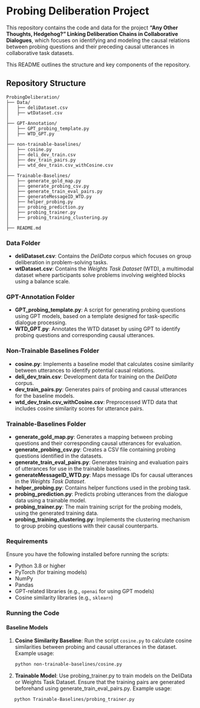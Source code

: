 # Probing Deliberation Project

This repository contains the code and data for the project **“Any Other Thoughts, Hedgehog?” Linking Deliberation Chains in Collaborative Dialogues**, which focuses on identifying and modeling the causal relations between probing questions and their preceding causal utterances in collaborative task datasets. 

This README outlines the structure and key components of the repository.

## Repository Structure

```
ProbingDeliberation/
├── Data/
│   ├── deliDataset.csv
│   ├── wtDataset.csv
│
├── GPT-Annotation/
│   ├── GPT_probing_template.py
│   ├── WTD_GPT.py
│
├── non-trainable-baselines/
│   ├── cosine.py
│   ├── deli_dev_train.csv
│   ├── dev_train_pairs.py
│   ├── wtd_dev_train.csv_withCosine.csv
│
├── Trainable-Baselines/
│   ├── generate_gold_map.py
│   ├── generate_probing_csv.py
│   ├── generate_train_eval_pairs.py
│   ├── generateMessageID_WTD.py
│   ├── helper_probing.py
│   ├── probing_prediction.py
│   ├── probing_trainer.py
│   ├── probing_training_clustering.py
│
├── README.md
```
### Data Folder
- **deliDataset.csv**: Contains the *DeliData* corpus which focuses on group deliberation in problem-solving tasks.
- **wtDataset.csv**: Contains the *Weights Task Dataset* (WTD), a multimodal dataset where participants solve problems involving weighted blocks using a balance scale.

### GPT-Annotation Folder
- **GPT_probing_template.py**: A script for generating probing questions using GPT models, based on a template designed for task-specific dialogue processing.
- **WTD_GPT.py**: Annotates the WTD dataset by using GPT to identify probing questions and corresponding causal utterances.

### Non-Trainable Baselines Folder
- **cosine.py**: Implements a baseline model that calculates cosine similarity between utterances to identify potential causal relations.
- **deli_dev_train.csv**: Development data for training on the *DeliData* corpus.
- **dev_train_pairs.py**: Generates pairs of probing and causal utterances for the baseline models.
- **wtd_dev_train.csv_withCosine.csv**: Preprocessed WTD data that includes cosine similarity scores for utterance pairs.

### Trainable-Baselines Folder
- **generate_gold_map.py**: Generates a mapping between probing questions and their corresponding causal utterances for evaluation.
- **generate_probing_csv.py**: Creates a CSV file containing probing questions identified in the datasets.
- **generate_train_eval_pairs.py**: Generates training and evaluation pairs of utterances for use in the trainable baselines.
- **generateMessageID_WTD.py**: Maps message IDs for causal utterances in the *Weights Task Dataset*.
- **helper_probing.py**: Contains helper functions used in the probing task.
- **probing_prediction.py**: Predicts probing utterances from the dialogue data using a trainable model.
- **probing_trainer.py**: The main training script for the probing models, using the generated training data.
- **probing_training_clustering.py**: Implements the clustering mechanism to group probing questions with their causal counterparts.

### Requirements
Ensure you have the following installed before running the scripts:
- Python 3.8 or higher
- PyTorch (for training models)
- NumPy
- Pandas
- GPT-related libraries (e.g., `openai` for using GPT models)
- Cosine similarity libraries (e.g., `sklearn`)

### Running the Code

#### Baseline Models
1. **Cosine Similarity Baseline**: Run the script `cosine.py` to calculate cosine similarities between probing and causal utterances in the dataset. Example usage:
   ```bash
   python non-trainable-baselines/cosine.py
2. **Trainable Model**: Use probing_trainer.py to train models on the DeliData or Weights Task Dataset. Ensure that the training pairs are generated beforehand using generate_train_eval_pairs.py. 
Example usage:
```bash
   python Trainable-Baselines/probing_trainer.py
